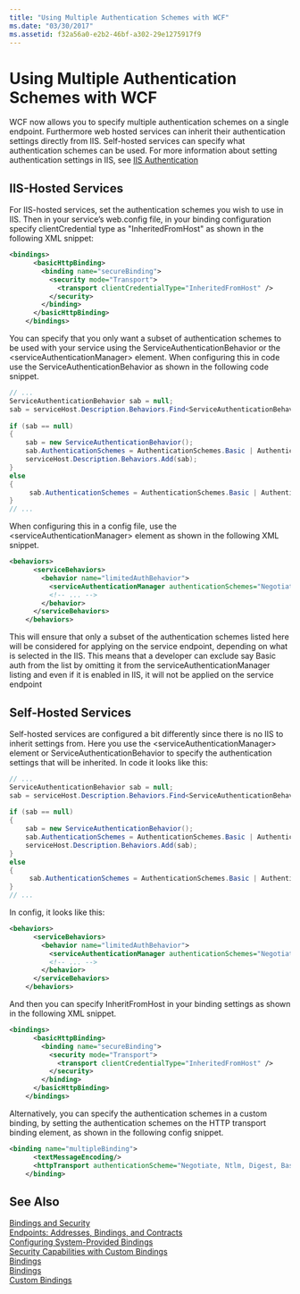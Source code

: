 ```yaml
---
title: "Using Multiple Authentication Schemes with WCF"
ms.date: "03/30/2017"
ms.assetid: f32a56a0-e2b2-46bf-a302-29e1275917f9
---
```

# Using Multiple Authentication Schemes with WCF
WCF now allows you to specify multiple authentication schemes on a single endpoint. Furthermore web hosted services can inherit their authentication settings directly from IIS. Self-hosted services can specify what authentication schemes can be used. For more information about setting authentication settings in IIS, see [IIS Authentication](http://go.microsoft.com/fwlink/?LinkId=232458)  
  
## IIS-Hosted Services  
 For IIS-hosted services, set the authentication schemes you wish to use in IIS. Then in your service’s web.config file, in your binding configuration specify clientCredential type as "InheritedFromHost" as shown in the following XML snippet:  
  
```xml  
<bindings>  
      <basicHttpBinding>  
        <binding name="secureBinding">  
          <security mode="Transport">  
            <transport clientCredentialType="InheritedFromHost" />  
          </security>  
        </binding>  
      </basicHttpBinding>  
    </bindings>  
```  
  
 You can specify that you only want a subset of authentication schemes to be used with your service using the ServiceAuthenticationBehavior or the \<serviceAuthenticationManager> element. When configuring this in code use the ServiceAuthenticationBehavior as shown in the following code snippet.  
  
```csharp  
// ...  
ServiceAuthenticationBehavior sab = null;  
sab = serviceHost.Description.Behaviors.Find<ServiceAuthenticationBehavior>();  
  
if (sab == null)  
{  
    sab = new ServiceAuthenticationBehavior();  
    sab.AuthenticationSchemes = AuthenticationSchemes.Basic | AuthenticationSchemes.Negotiate | AuthenticationSchemes.Digest;  
    serviceHost.Description.Behaviors.Add(sab);  
}  
else  
{  
     sab.AuthenticationSchemes = AuthenticationSchemes.Basic | AuthenticationSchemes.Negotiate | AuthenticationSchemes.Digest;  
}  
// ...  
```  
  
 When configuring this in a config file, use the \<serviceAuthenticationManager> element as shown in the following XML snippet.  
  
```xml  
<behaviors>  
      <serviceBehaviors>  
        <behavior name="limitedAuthBehavior">  
          <serviceAuthenticationManager authenticationSchemes="Negotiate, Digest, Basic"/>  
          <!-- ... -->  
        </behavior>  
      </serviceBehaviors>  
    </behaviors>  
```  
  
 This will ensure that only a subset of the authentication schemes listed here will be considered for applying on the service endpoint, depending on what is selected in the IIS. This means that a developer can exclude say Basic auth from the list by omitting it from the serviceAuthenticationManager listing and even if it is enabled in IIS, it will not be applied on the service endpoint  
  
## Self-Hosted Services  
 Self-hosted services are configured a bit differently since there is no IIS to inherit settings from. Here you use the \<serviceAuthenticationManager> element or ServiceAuthenticationBehavior to specify the authentication settings that will be inherited. In code it looks like this:  
  
```csharp  
// ...  
ServiceAuthenticationBehavior sab = null;  
sab = serviceHost.Description.Behaviors.Find<ServiceAuthenticationBehavior>();  
  
if (sab == null)  
{  
    sab = new ServiceAuthenticationBehavior();  
    sab.AuthenticationSchemes = AuthenticationSchemes.Basic | AuthenticationSchemes.Negotiate | AuthenticationSchemes.Digest;  
    serviceHost.Description.Behaviors.Add(sab);  
}  
else  
{  
     sab.AuthenticationSchemes = AuthenticationSchemes.Basic | AuthenticationSchemes.Negotiate | AuthenticationSchemes.Digest;  
}  
// ...  
```  
  
 In config, it looks like this:  
  
```xml  
<behaviors>  
      <serviceBehaviors>  
        <behavior name="limitedAuthBehavior">  
          <serviceAuthenticationManager authenticationSchemes="Negotiate, Digest, Basic"/>  
          <!-- ... -->  
        </behavior>  
      </serviceBehaviors>  
    </behaviors>  
```  
  
 And then you can specify InheritFromHost in your binding settings as shown in the following XML snippet.  
  
```xml  
<bindings>  
      <basicHttpBinding>  
        <binding name="secureBinding">  
          <security mode="Transport">  
            <transport clientCredentialType="InheritedFromHost" />  
          </security>  
        </binding>  
      </basicHttpBinding>  
    </bindings>  
```  
  
 Alternatively, you can specify the authentication schemes in a custom binding, by setting the authentication schemes on the HTTP transport binding element, as shown in the following config snippet.  
  
```xml  
<binding name="multipleBinding">  
      <textMessageEncoding/>  
      <httpTransport authenticationScheme="Negotiate, Ntlm, Digest, Basic" />  
    </binding>  
```  
  
## See Also  
 [Bindings and Security](../../../../docs/framework/wcf/feature-details/bindings-and-security.md)  
 [Endpoints: Addresses, Bindings, and Contracts](../../../../docs/framework/wcf/feature-details/endpoints-addresses-bindings-and-contracts.md)  
 [Configuring System-Provided Bindings](../../../../docs/framework/wcf/feature-details/configuring-system-provided-bindings.md)  
 [Security Capabilities with Custom Bindings](../../../../docs/framework/wcf/feature-details/security-capabilities-with-custom-bindings.md)  
 [Bindings](../../../../docs/framework/wcf/feature-details/bindings.md)  
 [Bindings](../../../../docs/framework/wcf/feature-details/bindings.md)  
 [Custom Bindings](../../../../docs/framework/wcf/extending/custom-bindings.md)
